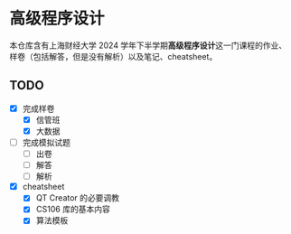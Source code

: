 # 高级程序设计

本仓库含有上海财经大学 2024 学年下半学期**高级程序设计**这一门课程的作业、样卷（包括解答，但是没有解析）以及笔记、cheatsheet。

## TODO

- [x] 完成样卷
  - [x] 信管班
  - [x] 大数据
- [ ] 完成模拟试题
  - [ ] 出卷
  - [ ] 解答
  - [ ] 解析
- [x] cheatsheet
  - [x] QT Creator 的必要调教
  - [x] CS106 库的基本内容
  - [x] 算法模板
